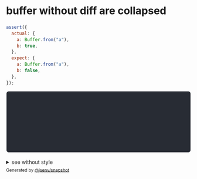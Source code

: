 # buffer without diff are collapsed

```js
assert({
  actual: {
    a: Buffer.from("a"),
    b: true,
  },
  expect: {
    a: Buffer.from("a"),
    b: false,
  },
});
```

![img](throw.svg)

<details>
  <summary>see without style</summary>

```console
AssertionError: actual and expect are different

actual: {
  a: Buffer [97],
  b: true,
}
expect: {
  a: Buffer [97],
  b: false,
}
```

</details>


<sub>
  Generated by <a href="https://github.com/jsenv/core/tree/main/packages/independent/snapshot">@jsenv/snapshot</a>
</sub>